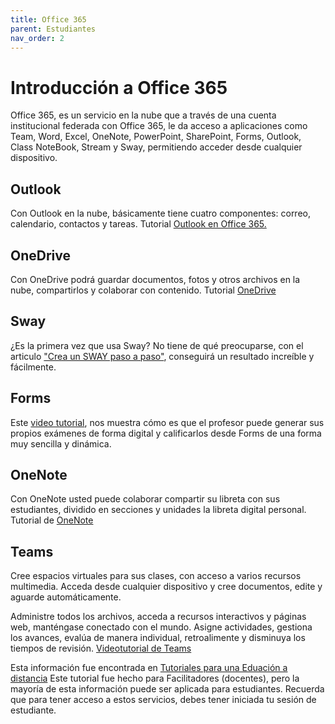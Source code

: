 ```yaml
---
title: Office 365
parent: Estudiantes
nav_order: 2
---
```


# Introducción a Office 365

Office 365, es un servicio en la nube que a través de una cuenta institucional federada con Office 365, le da acceso a aplicaciones como Team, Word, Excel, OneNote, PowerPoint, SharePoint, Forms, Outlook, Class NoteBook, Stream y Sway, permitiendo acceder desde cualquier dispositivo.

## Outlook

Con Outlook en la nube, básicamente tiene cuatro componentes: correo, calendario, contactos y tareas.
Tutorial [Outlook en Office 365.](https://m365edu455575-my.sharepoint.com/personal/ediel_changemakernow_com/_layouts/15/onedrive.aspx?id=%2Fpersonal%2Fediel%5Fchangemakernow%5Fcom%2FDocuments%2FVideos%2FTutorial%20Outlook%20en%20l%C3%ADnea%20con%20Office%20365%2Epdf&parent=%2Fpersonal%2Fediel%5Fchangemakernow%5Fcom%2FDocuments%2FVideos&ga=1)

## OneDrive 

Con OneDrive podrá guardar documentos, fotos y otros archivos en la nube, compartirlos y colaborar con contenido.
Tutorial [OneDrive](https://m365edu455575-my.sharepoint.com/personal/ediel_changemakernow_com/_layouts/15/onedrive.aspx?id=%2Fpersonal%2Fediel%5Fchangemakernow%5Fcom%2FDocuments%2FVideos%2FPaso%20a%20paso%20con%20OneDrive%2Epdf&parent=%2Fpersonal%2Fediel%5Fchangemakernow%5Fcom%2FDocuments%2FVideos&ga=1)

## Sway

¿Es la primera vez que usa Sway? No tiene de qué preocuparse, con el articulo ["Crea un SWAY paso a paso"](https://onedrive.live.com/?authkey=%21AKsJYPH6YVAHPNY&cid=A6EF8554B5DEAB72&id=A6EF8554B5DEAB72%21150935&parId=A6EF8554B5DEAB72%21150924&o=OneUp), conseguirá un resultado increíble y fácilmente.

## Forms

Este [video tutorial](https://m365edu455575-my.sharepoint.com/personal/ediel_changemakernow_com/_layouts/15/onedrive.aspx?id=%2Fpersonal%2Fediel%5Fchangemakernow%5Fcom%2FDocuments%2FVideos%2FMicrosoft%20Forms%2FMicrosoft%20Forms%20Crear%20ex%C3%A1menes%20y%20cuestionarios%2Emp4&parent=%2Fpersonal%2Fediel%5Fchangemakernow%5Fcom%2FDocuments%2FVideos%2FMicrosoft%20Forms&ga=1), nos muestra cómo es que el profesor puede generar sus propios exámenes de forma digital y calificarlos desde Forms de una forma muy sencilla y dinámica.

## OneNote

Con OneNote usted puede colaborar compartir su libreta con sus estudiantes, dividido en secciones y unidades la libreta digital personal.
Tutorial de [OneNote](https://m365edu455575-my.sharepoint.com/personal/ediel_changemakernow_com/_layouts/15/onedrive.aspx?id=%2Fpersonal%2Fediel%5Fchangemakernow%5Fcom%2FDocuments%2FVideos%2FOneNote%20y%20Class%20Notebook%2FIntroducci%C3%B3n%20a%20tu%20Libreta%20Digital%20en%20OneNote%2Emp4&parent=%2Fpersonal%2Fediel%5Fchangemakernow%5Fcom%2FDocuments%2FVideos%2FOneNote%20y%20Class%20Notebook&ga=1)

## Teams 

Cree espacios virtuales para sus clases, con acceso a varios recursos multimedia. Acceda desde cualquier dispositivo y cree documentos, edite y aguarde automáticamente. 

Administre todos los archivos, acceda a recursos interactivos y páginas web, manténgase conectado con el mundo. Asigne actividades, gestiona los avances, evalúa de manera individual, retroalimente y disminuya los tiempos de revisión.
[Videotutorial de Teams](https://https://m365edu455575-my.sharepoint.com/personal/ediel_changemakernow_com/_layouts/15/onedrive.aspx?id=%2Fpersonal%2Fediel%5Fchangemakernow%5Fcom%2FDocuments%2FVideos%2FMicrosoft%20Teams%2FMicrosoft%20Teams%20Caracter%C3%ADsticas%20y%20funcionalidades%2Emp4&parent=%2Fpersonal%2Fediel%5Fchangemakernow%5Fcom%2FDocuments%2FVideos%2FMicrosoft%20Teams&ga=1)

Esta información fue encontrada en [Tutoriales para una Eduación a distancia](https://www.uv.mx/plandecontingencia/files/2021/01/5-tutoriales-para-una-educacion-a-distancia.pdf)
Este tutorial fue hecho para Facilitadores (docentes), pero la mayoría de esta información puede ser aplicada para estudiantes.
Recuerda que para tener acceso a estos servicios, debes tener iniciada tu sesión de estudiante. 



